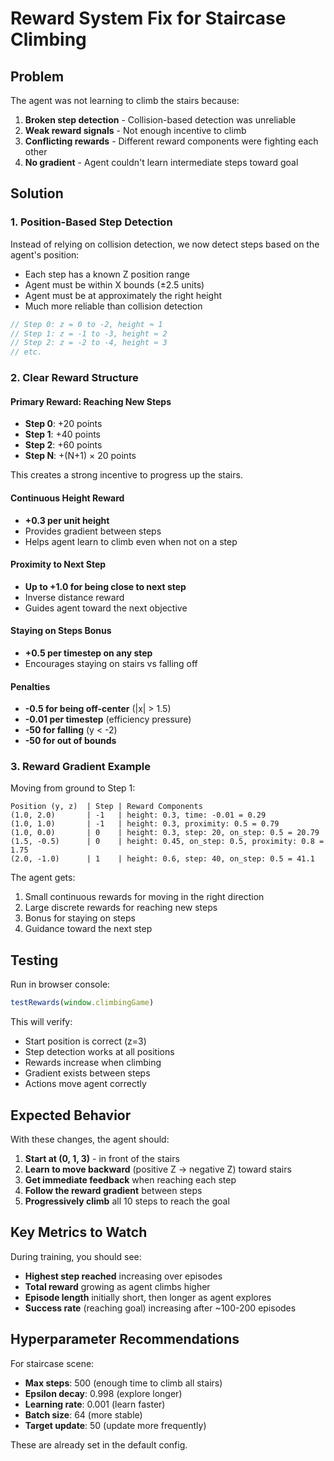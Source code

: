 # Reward System Fix for Staircase Climbing

## Problem
The agent was not learning to climb the stairs because:
1. **Broken step detection** - Collision-based detection was unreliable
2. **Weak reward signals** - Not enough incentive to climb
3. **Conflicting rewards** - Different reward components were fighting each other
4. **No gradient** - Agent couldn't learn intermediate steps toward goal

## Solution

### 1. Position-Based Step Detection
Instead of relying on collision detection, we now detect steps based on the agent's position:
- Each step has a known Z position range
- Agent must be within X bounds (±2.5 units)
- Agent must be at approximately the right height
- Much more reliable than collision detection

```javascript
// Step 0: z = 0 to -2, height ≈ 1
// Step 1: z = -1 to -3, height ≈ 2
// Step 2: z = -2 to -4, height ≈ 3
// etc.
```

### 2. Clear Reward Structure

#### Primary Reward: Reaching New Steps
- **Step 0**: +20 points
- **Step 1**: +40 points
- **Step 2**: +60 points
- **Step N**: +(N+1) × 20 points

This creates a strong incentive to progress up the stairs.

#### Continuous Height Reward
- **+0.3 per unit height**
- Provides gradient between steps
- Helps agent learn to climb even when not on a step

#### Proximity to Next Step
- **Up to +1.0 for being close to next step**
- Inverse distance reward
- Guides agent toward the next objective

#### Staying on Steps Bonus
- **+0.5 per timestep on any step**
- Encourages staying on stairs vs falling off

#### Penalties
- **-0.5 for being off-center** (|x| > 1.5)
- **-0.01 per timestep** (efficiency pressure)
- **-50 for falling** (y < -2)
- **-50 for out of bounds**

### 3. Reward Gradient Example

Moving from ground to Step 1:
```
Position (y, z)  | Step | Reward Components
(1.0, 2.0)       | -1   | height: 0.3, time: -0.01 = 0.29
(1.0, 1.0)       | -1   | height: 0.3, proximity: 0.5 = 0.79
(1.0, 0.0)       | 0    | height: 0.3, step: 20, on_step: 0.5 = 20.79
(1.5, -0.5)      | 0    | height: 0.45, on_step: 0.5, proximity: 0.8 = 1.75
(2.0, -1.0)      | 1    | height: 0.6, step: 40, on_step: 0.5 = 41.1
```

The agent gets:
1. Small continuous rewards for moving in the right direction
2. Large discrete rewards for reaching new steps
3. Bonus for staying on steps
4. Guidance toward the next step

## Testing

Run in browser console:
```javascript
testRewards(window.climbingGame)
```

This will verify:
- Start position is correct (z=3)
- Step detection works at all positions
- Rewards increase when climbing
- Gradient exists between steps
- Actions move agent correctly

## Expected Behavior

With these changes, the agent should:
1. **Start at (0, 1, 3)** - in front of the stairs
2. **Learn to move backward** (positive Z → negative Z) toward stairs
3. **Get immediate feedback** when reaching each step
4. **Follow the reward gradient** between steps
5. **Progressively climb** all 10 steps to reach the goal

## Key Metrics to Watch

During training, you should see:
- **Highest step reached** increasing over episodes
- **Total reward** growing as agent climbs higher
- **Episode length** initially short, then longer as agent explores
- **Success rate** (reaching goal) increasing after ~100-200 episodes

## Hyperparameter Recommendations

For staircase scene:
- **Max steps**: 500 (enough time to climb all stairs)
- **Epsilon decay**: 0.998 (explore longer)
- **Learning rate**: 0.001 (learn faster)
- **Batch size**: 64 (more stable)
- **Target update**: 50 (update more frequently)

These are already set in the default config.
